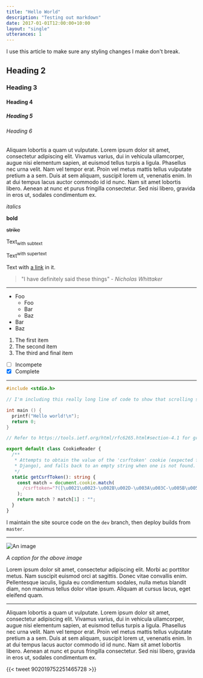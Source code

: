```yaml
---
title: "Hello World"
description: "Testing out markdown"
date: 2017-01-01T12:00:00+10:00
layout: "single"
utterances: 1
---
```


I use this article to make sure any styling changes I make don't break.

<!--more-->

## Heading 2

### Heading 3

#### Heading 4

##### Heading 5

###### Heading 6

Aliquam lobortis a quam ut vulputate. Lorem ipsum dolor sit amet, consectetur adipiscing elit. Vivamus varius, dui in vehicula ullamcorper, augue nisi elementum sapien, at euismod tellus turpis a ligula. Phasellus nec urna velit. Nam vel tempor erat. Proin vel metus mattis tellus vulputate pretium a a sem. Duis at sem aliquam, suscipit lorem ut, venenatis enim. In at dui tempus lacus auctor commodo id id nunc. Nam sit amet lobortis libero. Aenean at nunc et purus fringilla consectetur. Sed nisi libero, gravida in eros ut, sodales condimentum ex.

_italics_

**bold**

~~strike~~

Text<sub>with subtext</sub>

Text<sup>with supertext</sup>

Text with [a link](https://nchlswhttkr.com/) in it.

> "I have definitely said these things" - _Nicholas Whittaker_

---

- Foo
  - Foo
  - Bar
  - Baz
- Bar
- Baz

1.  The first item
1.  The second item
1.  The third and final item

- [ ] Incompete
- [x] Complete

---

```c
#include <stdio.h>

// I'm including this really long line of code to show that scrolling sideways works.

int main () {
  printf("Hello world!\n");
  return 0;
}
```

```ts
// Refer to https://tools.ietf.org/html/rfc6265.html#section-4.1 for grammar

export default class CookieReader {
  /**
   * Attempts to obtain the value of the 'csrftoken' cookie (expected from
   * Django), and falls back to an empty string when one is not found.
   */
  static getCsrfToken(): string {
    const match = document.cookie.match(
      /csrftoken="?([\u0021\u0023-\u002B\u002D-\u003A\u003C-\u005B\u005D-\u007E]*)"?/
    );
    return match ? match[1] : "";
  }
}
```

I maintain the site source code on the `dev` branch, then deploy builds from `master`.

---

![An image](/media/nicholas.png)

<span class="center-text">_A caption for the above image_</span>

Lorem ipsum dolor sit amet, consectetur adipiscing elit. Morbi ac porttitor metus. Nam suscipit euismod orci at sagittis. Donec vitae convallis enim. Pellentesque iaculis, ligula eu condimentum sodales, nulla metus blandit diam, non maximus tellus dolor vitae ipsum. Aliquam at cursus lacus, eget eleifend quam.

---

Aliquam lobortis a quam ut vulputate. Lorem ipsum dolor sit amet, consectetur adipiscing elit. Vivamus varius, dui in vehicula ullamcorper, augue nisi elementum sapien, at euismod tellus turpis a ligula. Phasellus nec urna velit. Nam vel tempor erat. Proin vel metus mattis tellus vulputate pretium a a sem. Duis at sem aliquam, suscipit lorem ut, venenatis enim. In at dui tempus lacus auctor commodo id id nunc. Nam sit amet lobortis libero. Aenean at nunc et purus fringilla consectetur. Sed nisi libero, gravida in eros ut, sodales condimentum ex.

{{< tweet 902019752251465728 >}}
